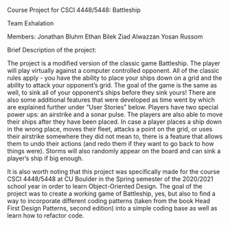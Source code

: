 Course Project for CSCI 4448/5448: Battleship

Team Exhalation

Members:
Jonathan Bluhm
Ethan Bilek
Ziad Alwazzan
Yosan Russom

Brief Description of the project:

The project is a modified version of the classic game Battleship. The player will play virtually against a computer controlled opponent. All of the classic rules apply - you have the ability to place your ships down on a grid and the ability to attack your opponent’s grid. The goal of the game is the same as well, to sink all of your opponent’s ships before they sink yours! There are also some additional features that were developed as time went by which are explained further under “User Stories” below. Players have two special power ups: an airstrike and a sonar pulse. The players are also able to move their ships after they have been placed. In case a player places a ship down in the wrong place, moves their fleet, attacks a point on the grid, or uses their airstrike somewhere they did not mean to, there is a feature that allows them to undo their actions (and redo them if they want to go back to how things were). Storms will also randomly appear on the board and can sink a player’s ship if big enough. 

It is also worth noting that this project was specifically made for the course CSCI 4448/5448 at CU Boulder in the Spring semester of the 2020/2021 school year in order to learn Object-Oriented Design. The goal of the project was to create a working game of Battleship, yes, but also to find a way to incorporate different coding patterns (taken from the book Head First Design Patterns, second edition) into a simple coding base as well as learn how to refactor code.
